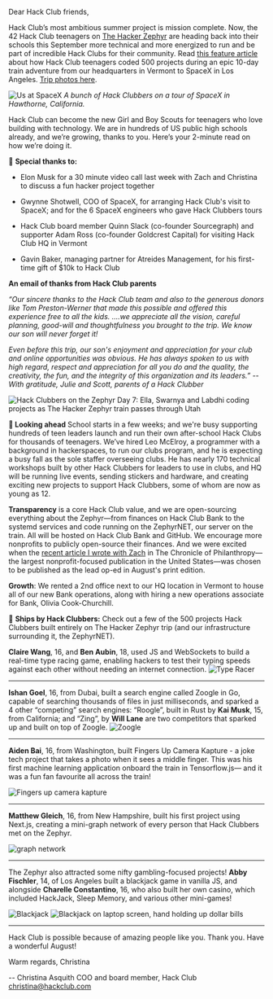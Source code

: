 Dear Hack Club friends,

Hack Club’s most ambitious summer project is mission complete. Now, the 42 Hack Club teenagers on [The Hacker Zephyr](https://zephyr.hackclub.com/) are heading back into their schools this September more technical and more energized to run and be part of incredible Hack Clubs for their community. Read [this feature article](http://www.sevendaysvt.com/vermont/teens-code-while-traveling-across-the-country-with-shelburne-based-hack-club/Content?oid=33479099) about how Hack Club teenagers coded 500 projects during an epic 10-day train adventure from our headquarters in Vermont to SpaceX in Los Angeles. [Trip photos here](https://docs.google.com/presentation/d/1Flby6pXgl0k9CjOwCrSLB4Oy6_rIrvOB6Mmb9edcpn0/edit#slide=id.ge46ec97f5d_0_0).

![Us at SpaceX](https://cloud-k18c7grqc-hack-club-bot.vercel.app/0spacex_and_hack_club.jpg)
*A bunch of Hack Clubbers on a tour of SpaceX in Hawthorne, California.*

Hack Club can become the new Girl and Boy Scouts for teenagers who love building with technology. We are in hundreds of US public high schools already, and we’re growing, thanks to you. Here’s your 2-minute read on how we’re doing it.

🙏 **Special thanks to:**
- Elon Musk for a 30 minute video call last week with Zach and Christina to discuss a fun hacker project together

- Gwynne Shotwell, COO of SpaceX, for arranging Hack Club's visit to SpaceX; and for the 6 SpaceX engineers who gave Hack Clubbers tours 

- Hack Club board member Quinn Slack (co-founder Sourcegraph) and supporter Adam Ross (co-founder Goldcrest Capital) for visiting Hack Club HQ in Vermont

- Gavin Baker, managing partner for Atreides Management, for his first-time gift of $10k to Hack Club

**An email of thanks from Hack Club parents**

*“Our sincere thanks to the Hack Club team and also to the generous donors like Tom Preston-Werner that made this possible and offered this experience free to all the kids. ....we appreciate all the vision, careful planning, good-will and thoughtfulness you brought to the trip. We know our son will never forget it!*

*Even before this trip, our son's enjoyment and appreciation for your club and online opportunities was obvious. He has always spoken to us with high regard, respect and appreciation for all you do and the quality, the creativity, the fun, and the integrity of this organization and its leaders.” -- With gratitude, Julie and Scott, parents of a Hack Clubber*

![Hack Clubbers on the Zephyr](https://cloud-550uyvc1g-hack-club-bot.vercel.app/0image__13_.png)
Day 7: Ella, Swarnya and Labdhi coding projects as The Hacker Zephyr train passes through Utah

**👀 Looking ahead**
School starts in a few weeks; and we're busy supporting hundreds of teen leaders launch and run their own after-school Hack Clubs for thousands of teenagers. We’ve hired Leo McElroy, a programmer with a background in hackerspaces, to run our clubs program, and he is expecting a busy fall as the sole staffer overseeing clubs. He has nearly 170 technical workshops built by other Hack Clubbers for leaders to use in clubs, and HQ will be running live events, sending stickers and hardware, and creating exciting new projects to support Hack Clubbers, some of whom are now as young as 12.

**Transparency** is a core Hack Club value, and we are open-sourcing everything about the Zephyr—from finances on Hack Club Bank to the systemd services and code running on the ZephyrNET, our server on the train. All will be hosted on Hack Club Bank and GitHub. We encourage more nonprofits to publicly open-source their finances. And we were excited when the [recent article I wrote with Zach](https://www.philanthropy.com/article/nonprofits-need-to-embrace-transparency-even-if-the-supreme-court-rules-to-protect-donor-privacy) in The Chronicle of Philanthropy—the largest nonprofit-focused publication in the United States—was chosen to be published as the lead op-ed in August's print edition. 

**Growth**: We rented a 2nd office next to our HQ location in Vermont to house all of our new Bank operations, along with hiring a new operations associate for Bank, Olivia Cook-Churchill.

🚢 **Ships by Hack Clubbers:**
Check out a few of the 500 projects Hack Clubbers built entirely on The Hacker Zephyr trip (and our infrastructure surrounding it, the ZephyrNET).

**Claire Wang**, 16, and **Ben Aubin**, 18, used JS and WebSockets to build a real-time type racing game, enabling hackers to test their typing speeds against each other without needing an internet connection.
![Type Racer](https://lh5.googleusercontent.com/vICTPnEJ5b2tSifcT0rGuiMajBWh69odQP6EIbokNUng14pyYIrBxQlVH1_k62uK65tlGmkfFjCVmfY4T2bllA6tTJk-_jGH---qMi9IGhLXiIfbR2RsTK-FNugQugGoihOxPQ7U)


- - -

**Ishan Goel**, 16, from Dubai, built a search engine called Zoogle in Go, capable of searching thousands of files in just milliseconds, and sparked a 4 other “competing” search engines: “Roogle”, built in Rust by **Kai Musk**, 15, from California; and “Zing”, by **Will Lane** are two competitors that sparked up and built on top of Zoogle.
![Zoogle](https://lh6.googleusercontent.com/Rp2cnmyA57o5RtD8hq-yHjoVtxpYlA8Mq7kyrKS0jSK_O-8SEL82jURWQ9U5mCEqTy0xl8cn49U5O_SL_jP0tks101ehpq_MBkdvDGh3_sVUPnFrDVCiKy_5YzIsadMjh9kMg_sG)


- - -

**Aiden Bai**, 16, from Washington, built Fingers Up Camera Kapture - a joke tech project that takes a photo when it sees a middle finger. This was his first machine learning application onboard the train in Tensorflow.js— and it was a fun fan favourite all across the train!

![Fingers up camera kapture](https://lh5.googleusercontent.com/ZnMlQ0_wZinTWKyYBXqQENU9_iEk6EsxksQyV_awMiYMUGKYApA1WmiXT1NoSapGZdzcbUFhZHg3Q5ysMjStjMpPH-LbebAcEJSKtcSsv8qpqZBGT0zShlynxIhkWOb7_K0nSxfo)

- - -

**Matthew Gleich**, 16, from New Hampshire, built his first project using Next.js, creating a mini-graph network of every person that Hack Clubbers met on the Zephyr.

![graph network](https://lh5.googleusercontent.com/J5Yld3ajBWLBkXf7viU3taQUq4ay3xGhR4pcKeX8_rQN-gLS-o0esiI3LvkohzMCHz0YlrCsuhd27Y1pBiABJrDqpWL3DL-IA14tqhcJ2PKEevC2rPvLTTqtDHwbJfwDLFSvrhoM)

- - -

The Zephyr also attracted some nifty gambling-focused projects! **Abby Fischler**, 14, of Los Angeles built a blackjack game in vanilla JS, and alongside **Charelle Constantino**, 16, who also built her own casino, which included HackJack, Sleep Memory, and various other mini-games!

![Blackjack](https://lh4.googleusercontent.com/NgdFoG2XrmVxN6e2La8071wy1OE-YQeiCxMO6G-cxZ-ePVVvfINze5j77AFUB2gzv_FRJ7l2HcOZr8omC9qADZ7PH_aReBIPWaRLzYyizOViVoZECmGOpUnlxb7zP57RnTJCyojU)
![Blackjack on laptop screen, hand holding up dollar bills](https://lh5.googleusercontent.com/DphSgA1zUE876xaPUxh7UigR3KZFQ6YddlfCUOET1uEJPoAuEGX13ToOflwiBV6QAZclwAwlc_2Pw8E6ePwI42OTtuidhAM9F2Apkz7D2ELvvCQm2TTz7bdnwUpL5EnrHeQDxjhK)


- - -

Hack Club is possible because of amazing people like you. Thank you. Have a wonderful August!

Warm regards, Christina

--
Christina Asquith
COO and board member, Hack Club
christina@hackclub.com
